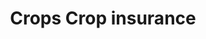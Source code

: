 ---
title: Crops Crop insurance
longTitle: 'Crops, Crop insurance'
tags:
- gccommon
relatedTerm:
- "[[Harvest]]"
---